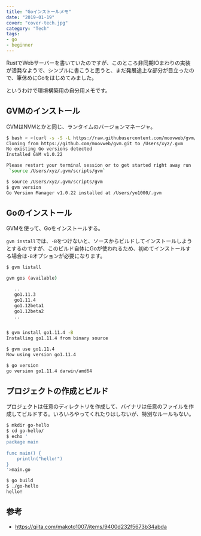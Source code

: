 ```yaml
---
title: "Goインストールメモ"
date: "2019-01-19"
cover: "cover-tech.jpg"
category: "Tech"
tags:
- go
- beginner
---
```


RustでWebサーバーを書いていたのですが、このところ非同期IOまわりの実装が活発なようで、シンプルに書こうと思うと、まだ発展途上な部分が目立ったので、筆休めにGoをはじめてみました。

というわけで環境構築用の自分用メモです。


## GVMのインストール
GVMはNVMとかと同じ、ランタイムのバージョンマネージャ。

```bash
$ bash < <(curl -s -S -L https://raw.githubusercontent.com/moovweb/gvm/master/binscripts/gvm-installer)
Cloning from https://github.com/moovweb/gvm.git to /Users/xyz/.gvm
No existing Go versions detected
Installed GVM v1.0.22

Please restart your terminal session or to get started right away run
 `source /Users/xyz/.gvm/scripts/gvm`

$ source /Users/xyz/.gvm/scripts/gvm 
$ gvm version
Go Version Manager v1.0.22 installed at /Users/yo1000/.gvm
```


## Goのインストール
GVMを使って、Goをインストールする。

`gvm install`では、`-B`をつけないと、ソースからビルドしてインストールしようとするのですが、このビルド自体にGoが使われるため、初めてインストールする場合は`-B`オプションが必要になります。

```bash
$ gvm listall

gvm gos (available)

   ..
   go1.11.3
   go1.11.4
   go1.12beta1
   go1.12beta2
   ..


$ gvm install go1.11.4 -B
Installing go1.11.4 from binary source

$ gvm use go1.11.4
Now using version go1.11.4

$ go version
go version go1.11.4 darwin/amd64
```


## プロジェクトの作成とビルド
プロジェクトは任意のディレクトリを作成して、バイナリは任意のファイルを作成してビルドする。いろいろやってくれたりはしないが、特別なルールもない。

```bash
$ mkdir go-hello
$ cd go-hello/
$ echo '
package main
 
func main() {
    println("hello!")
}
'>main.go

$ go build
$ ./go-hello
hello!
```


## 参考
- https://qiita.com/makoto1007/items/9400d232f5673b34abda
